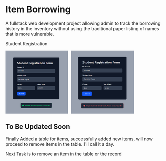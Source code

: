 # Item Borrowing

A fullstack web development project allowing admin to track the borrowing history in the inventory without using the traditional paper listing of names that is more vulnerable.

Student Registration

<div style="display: flex; flex-direction: row; gap: 10px;">
  <img src="demo/registrationSuccess.png" alt="Registration Success" width="200" height="200">
  <img src="demo/registrationFailed.png" alt="Registration Failed" width="200" height="200">
</div>

## To Be Updated Soon

Finally Added a table for items, successfully added new items, will now proceed to remove items in the table. I'll call it a day.

Next Task is to remove an item in the table or the record